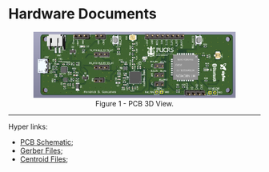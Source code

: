 # Hardware Documents

<div align="center">
  <img src='3d_view.png' id="3d" height="80%" width="80%"/>
</div>
<div align="center"> Figure 1 - PCB 3D View. </div>

<hr>

Hyper links:

* [PCB Schematic](Schematic.pdf);
* [Gerber Files](Gerber_Files);
* [Centroid Files](Centroid_Files);